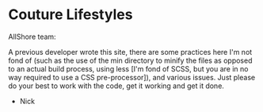 Couture Lifestyles
==================

AllShore team:

A previous developer wrote this site, there are some practices here I'm not fond of (such as the use of the min directory to minify the files as opposed to an actual build process, using less [I'm fond of SCSS, but you are in no way required to use a CSS pre-processor]), and various issues. Just please do your best to work with the code, get it working and get it done.

- Nick